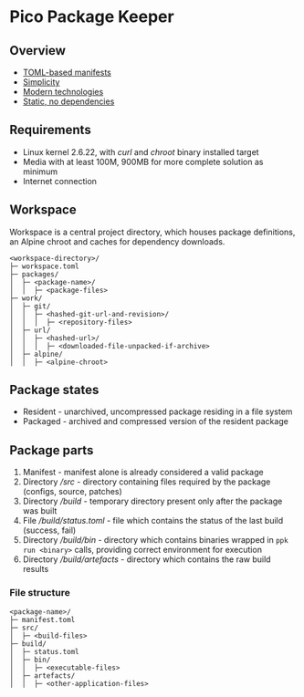 # Pico Package Keeper
## Overview
* [TOML-based manifests](./manifest.md)
* [Simplicity](./non-goals.md)
* [Modern technologies](./technologies.md)
* [Static, no dependencies](./dependencies.md)

## Requirements
* Linux kernel 2.6.22, with _curl_ and _chroot_ binary installed target 
* Media with at least 100M, 900MB for more complete solution as minimum
* Internet connection

## Workspace
Workspace is a central project directory, which houses package definitions, an Alpine chroot and caches for dependency downloads.
```
<workspace-directory>/
├─ workspace.toml
├─ packages/
│  ├─ <package-name>/
│  │  ├─ <package-files>
├─ work/
│  ├─ git/
│  │  ├─ <hashed-git-url-and-revision>/
│  │  │  ├─ <repository-files>
│  ├─ url/
│  │  ├─ <hashed-url>/
│  │  │  ├─ <downloaded-file-unpacked-if-archive>
│  ├─ alpine/
│  │  ├─ <alpine-chroot>
```

## Package states
* Resident - unarchived, uncompressed package residing in a file system
* Packaged - archived and compressed version of the resident package

## Package parts
1. Manifest - manifest alone is already considered a valid package
2. Directory */src* - directory containing files required by the package (configs, source, patches)
3. Directory */build* - temporary directory present only after the package was built
4. File */build/status.toml* - file which contains the status of the last build (success, fail)
5. Directory */build/bin* - directory which contains binaries wrapped in `ppk run <binary>` calls, providing correct environment for execution
6. Directory */build/artefacts* - directory which contains the raw build results

### File structure
```
<package-name>/
├─ manifest.toml
├─ src/
│  ├─ <build-files>
├─ build/
│  ├─ status.toml
│  ├─ bin/
│  │  ├─ <executable-files>
│  ├─ artefacts/
│  │  ├─ <other-application-files>
```